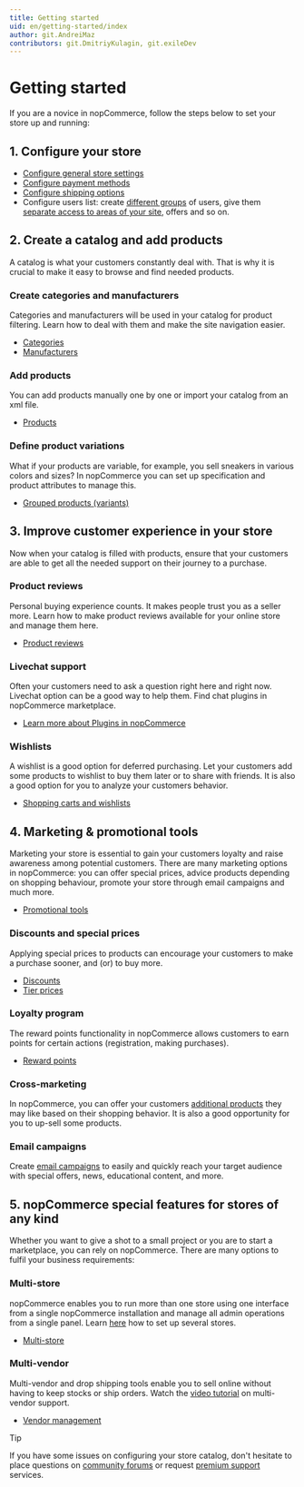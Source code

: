 ```yaml
---
title: Getting started
uid: en/getting-started/index
author: git.AndreiMaz
contributors: git.DmitriyKulagin, git.exileDev
---
```


# Getting started

If you are a novice in nopCommerce, follow the steps below to set your store up and running:

## 1. Configure your store

- [Configure general store settings](xref:en/getting-started/advanced-configuration/your-store-information)
- [Configure payment methods](xref:en/getting-started/configure-payments/payment-methods/index)
- [Configure shipping options](xref:en/getting-started/configure-shipping/index)
- Configure users list: create [different groups](xref:en/running-your-store/customer-management/customer-roles) of users, give them [separate access to areas of your site](xref:en/running-your-store/customer-management/access-control-list), offers and so on.

## 2. Create a catalog and add products

A catalog is what your customers constantly deal with. That is why it is crucial to make it easy to browse and find needed products.

### Create categories and manufacturers

Categories and manufacturers  will be used in your catalog for product filtering. Learn how to deal with them and make the site navigation easier.

* [Categories](xref:en/running-your-store/catalog/categories)
* [Manufacturers](xref:en/running-your-store/catalog/manufacturers)

### Add products

You can add products manually one by one or import your catalog from an xml file.

* [Products](xref:en/running-your-store/catalog/products/index)

### Define product variations

What if your products are variable, for example, you sell sneakers in various colors and sizes? In nopCommerce you can set up specification and product attributes to manage this.

* [Grouped products (variants)](xref:en/running-your-store/catalog/products/grouped-products-variants)

## 3. Improve customer experience in your store

Now when your catalog is filled with products, ensure that your customers are able to get all the needed support on their journey to a purchase.

### Product reviews

Personal buying experience counts. It makes people trust you as a seller more. Learn how to make product reviews available for your online store and manage them here.

* [Product reviews](xref:en/running-your-store/catalog/products/product-reviews)

### Livechat support

Often your customers need to ask a question right here and right now. Livechat option can be a good way to help them. Find chat plugins in nopCommerce marketplace.

* [Learn more about Plugins in nopCommerce](xref:en/getting-started/advanced-configuration/plugins-in-nopcommerce)

### Wishlists

A wishlist is a good option for deferred purchasing. Let your customers add some products to wishlist to buy them later or to share with friends. It is also a good option for you to analyze your customers behavior.

* [Shopping carts and wishlists](xref:en/running-your-store/order-management/shopping-carts-and-wishlists)

## 4. Marketing & promotional tools

Marketing your store is essential to gain your customers loyalty and raise awareness among potential customers. There are many marketing options in nopCommerce: you can offer special prices, advice products depending on shopping behaviour, promote your store through email campaigns and much more.

* [Promotional tools](xref:en/running-your-store/promotional-tools/index)

### Discounts and special prices

Applying special prices to products can encourage your customers to make a purchase sooner, and (or) to buy more.

* [Discounts](xref:en/running-your-store/promotional-tools/discounts)
* [Tier prices](xref:en/running-your-store/promotional-tools/tier-prices)

### Loyalty program

The reward points functionality in nopCommerce allows customers to earn points for certain actions (registration, making purchases).

* [Reward points](xref:en/running-your-store/promotional-tools/reward-points)

### Cross-marketing

In nopCommerce, you can offer your customers [additional products](xref:en/running-your-store/promotional-tools/cross-sells-and-related-products) they may like based on their shopping behavior. It is also a good opportunity for you to up-sell some products.

### Email campaigns

Create [email campaigns](xref:en/running-your-store/promotional-tools/email-campaigns) to easily and quickly reach your target audience with special offers, news, educational content, and more.

## 5. nopCommerce special features for stores of any kind

Whether you want to give a shot to a small project or you are to start a marketplace, you can rely on nopCommerce. There are many options to fulfil your business requirements:

### Multi-store

nopCommerce enables you to run more than one store using one interface from a single nopCommerce installation and manage all admin operations from a single panel. Learn [here](xref:en/getting-started/advanced-configuration/multi-store) how to set up several stores.

* [Multi-store](xref:en/getting-started/advanced-configuration/multi-store)

### Multi-vendor

Multi-vendor and drop shipping tools enable you to sell online without having to keep stocks or ship orders. Watch the [video tutorial](https://www.youtube.com/watch?v=MH6r6tqfLF8&index=9&list=PLnL_aDfmRHwsbhj621A-RFb1KnzeFxYz4) on multi-vendor support.

* [Vendor management](xref:en/running-your-store/vendor-management)

> [!TIP]
> 
> If you have some issues on configuring your store catalog, don't hesitate to place questions on [community forums](http://www.nopcommerce.com/boards/forum/5/general-support) or request [premium support](http://www.nopcommerce.com/nopcommerce-premium-support-services) services.
